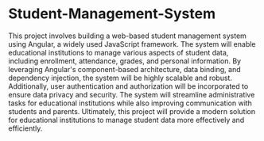# Student-Management-System
This project involves building a web-based student management system using Angular, a widely used JavaScript framework. The system will enable educational institutions to manage various aspects of student data, including enrollment, attendance, grades, and personal information. By leveraging Angular's component-based architecture, data binding, and dependency injection, the system will be highly scalable and robust. Additionally, user authentication and authorization will be incorporated to ensure data privacy and security. The system will streamline administrative tasks for educational institutions while also improving communication with students and parents. Ultimately, this project will provide a modern solution for educational institutions to manage student data more effectively and efficiently.
  
